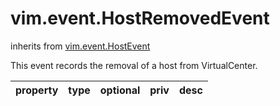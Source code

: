 vim.event.HostRemovedEvent
==========================
inherits from [vim.event.HostEvent](docs/vim.event.HostEvent.md)


This event records the removal of a host from VirtualCenter.

| property | type | optional | priv | desc |
|:---------|:-----|:---------|:-----|:-----|


